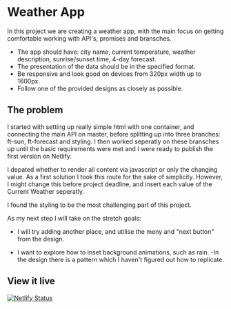 # Weather App

In this project we are creating a weather app, with the main focus on getting comfortable working with API's, promises and bransches.

- The app should have: city name, current temperature, weather description, sunrise/sunset time, 4-day forecast.
- The presentation of the data should be in the specified format.
- Be responsive and look good on devices from 320px width up to 1600px.
- Follow one of the provided designs as closely as possible.

## The problem

I started with setting up really simple html with one container, and connecting the main API on master, before splitting up into three branches: ft-sun, ft-forecast and styling. I then worked seperatly on these bransches up until the basic requirements were met and I were ready to publish the first version on Netlify.

I depated whether to render all content via javascript or only the changing value. As a first solution I took this route for the sake of simplicity. However, I might change this before project deadline, and insert each value of the Current Weather seperatly.

I found the styling to be the most challenging part of this project.

As my next step I will take on the stretch goals:

- I will try adding another place, and utilise the meny and "next button" from the design.

- I want to explore how to inset background animations, such as rain.
  -In the design there is a pattern which I haven't figured out how to replicate.

## View it live

[![Netlify Status](https://api.netlify.com/api/v1/badges/1c740839-c3b2-41e6-97f9-43a3d588e62d/deploy-status)](https://app.netlify.com/sites/sofias-weather-app/deploys)
